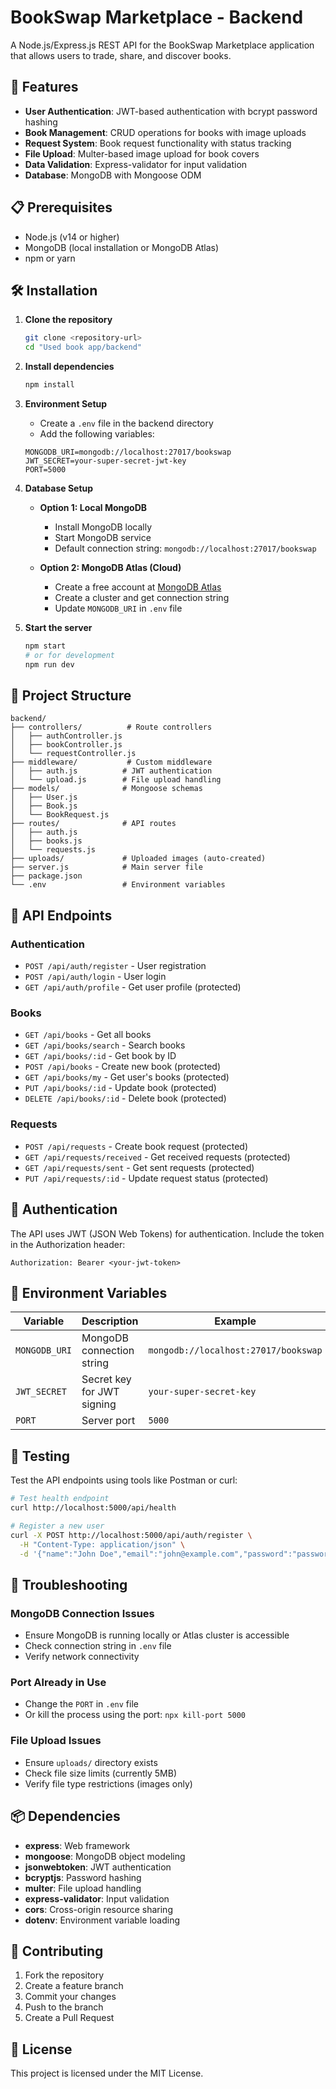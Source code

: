 # BookSwap Marketplace - Backend

A Node.js/Express.js REST API for the BookSwap Marketplace application that allows users to trade, share, and discover books.

## 🚀 Features

- **User Authentication**: JWT-based authentication with bcrypt password hashing
- **Book Management**: CRUD operations for books with image uploads
- **Request System**: Book request functionality with status tracking
- **File Upload**: Multer-based image upload for book covers
- **Data Validation**: Express-validator for input validation
- **Database**: MongoDB with Mongoose ODM

## 📋 Prerequisites

- Node.js (v14 or higher)
- MongoDB (local installation or MongoDB Atlas)
- npm or yarn

## 🛠️ Installation

1. **Clone the repository**
   ```bash
   git clone <repository-url>
   cd "Used book app/backend"
   ```

2. **Install dependencies**
   ```bash
   npm install
   ```

3. **Environment Setup**
   - Create a `.env` file in the backend directory
   - Add the following variables:
   ```env
   MONGODB_URI=mongodb://localhost:27017/bookswap
   JWT_SECRET=your-super-secret-jwt-key
   PORT=5000
   ```

4. **Database Setup**
   - **Option 1: Local MongoDB**
     - Install MongoDB locally
     - Start MongoDB service
     - Default connection string: `mongodb://localhost:27017/bookswap`
   
   - **Option 2: MongoDB Atlas (Cloud)**
     - Create a free account at [MongoDB Atlas](https://www.mongodb.com/atlas)
     - Create a cluster and get connection string
     - Update `MONGODB_URI` in `.env` file

5. **Start the server**
   ```bash
   npm start
   # or for development
   npm run dev
   ```

## 📁 Project Structure

```
backend/
├── controllers/          # Route controllers
│   ├── authController.js
│   ├── bookController.js
│   └── requestController.js
├── middleware/           # Custom middleware
│   ├── auth.js          # JWT authentication
│   └── upload.js        # File upload handling
├── models/              # Mongoose schemas
│   ├── User.js
│   ├── Book.js
│   └── BookRequest.js
├── routes/              # API routes
│   ├── auth.js
│   ├── books.js
│   └── requests.js
├── uploads/             # Uploaded images (auto-created)
├── server.js            # Main server file
├── package.json
└── .env                 # Environment variables
```

## 🔌 API Endpoints

### Authentication
- `POST /api/auth/register` - User registration
- `POST /api/auth/login` - User login
- `GET /api/auth/profile` - Get user profile (protected)

### Books
- `GET /api/books` - Get all books
- `GET /api/books/search` - Search books
- `GET /api/books/:id` - Get book by ID
- `POST /api/books` - Create new book (protected)
- `GET /api/books/my` - Get user's books (protected)
- `PUT /api/books/:id` - Update book (protected)
- `DELETE /api/books/:id` - Delete book (protected)

### Requests
- `POST /api/requests` - Create book request (protected)
- `GET /api/requests/received` - Get received requests (protected)
- `GET /api/requests/sent` - Get sent requests (protected)
- `PUT /api/requests/:id` - Update request status (protected)

## 🔐 Authentication

The API uses JWT (JSON Web Tokens) for authentication. Include the token in the Authorization header:

```
Authorization: Bearer <your-jwt-token>
```

## 📝 Environment Variables

| Variable | Description | Example |
|----------|-------------|---------|
| `MONGODB_URI` | MongoDB connection string | `mongodb://localhost:27017/bookswap` |
| `JWT_SECRET` | Secret key for JWT signing | `your-super-secret-key` |
| `PORT` | Server port | `5000` |

## 🧪 Testing

Test the API endpoints using tools like Postman or curl:

```bash
# Test health endpoint
curl http://localhost:5000/api/health

# Register a new user
curl -X POST http://localhost:5000/api/auth/register \
  -H "Content-Type: application/json" \
  -d '{"name":"John Doe","email":"john@example.com","password":"password123"}'
```

## 🚨 Troubleshooting

### MongoDB Connection Issues
- Ensure MongoDB is running locally or Atlas cluster is accessible
- Check connection string in `.env` file
- Verify network connectivity

### Port Already in Use
- Change the `PORT` in `.env` file
- Or kill the process using the port: `npx kill-port 5000`

### File Upload Issues
- Ensure `uploads/` directory exists
- Check file size limits (currently 5MB)
- Verify file type restrictions (images only)

## 📦 Dependencies

- **express**: Web framework
- **mongoose**: MongoDB object modeling
- **jsonwebtoken**: JWT authentication
- **bcryptjs**: Password hashing
- **multer**: File upload handling
- **express-validator**: Input validation
- **cors**: Cross-origin resource sharing
- **dotenv**: Environment variable loading

## 🤝 Contributing

1. Fork the repository
2. Create a feature branch
3. Commit your changes
4. Push to the branch
5. Create a Pull Request

## 📄 License

This project is licensed under the MIT License.
